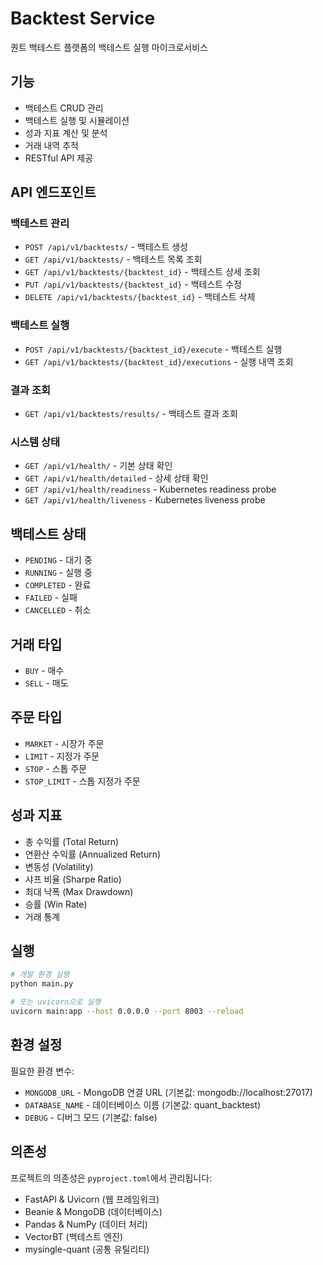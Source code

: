 # Backtest Service

퀀트 백테스트 플랫폼의 백테스트 실행 마이크로서비스

## 기능

- 백테스트 CRUD 관리
- 백테스트 실행 및 시뮬레이션
- 성과 지표 계산 및 분석
- 거래 내역 추적
- RESTful API 제공

## API 엔드포인트

### 백테스트 관리
- `POST /api/v1/backtests/` - 백테스트 생성
- `GET /api/v1/backtests/` - 백테스트 목록 조회
- `GET /api/v1/backtests/{backtest_id}` - 백테스트 상세 조회
- `PUT /api/v1/backtests/{backtest_id}` - 백테스트 수정
- `DELETE /api/v1/backtests/{backtest_id}` - 백테스트 삭제

### 백테스트 실행
- `POST /api/v1/backtests/{backtest_id}/execute` - 백테스트 실행
- `GET /api/v1/backtests/{backtest_id}/executions` - 실행 내역 조회

### 결과 조회
- `GET /api/v1/backtests/results/` - 백테스트 결과 조회

### 시스템 상태
- `GET /api/v1/health/` - 기본 상태 확인
- `GET /api/v1/health/detailed` - 상세 상태 확인
- `GET /api/v1/health/readiness` - Kubernetes readiness probe
- `GET /api/v1/health/liveness` - Kubernetes liveness probe

## 백테스트 상태

- `PENDING` - 대기 중
- `RUNNING` - 실행 중
- `COMPLETED` - 완료
- `FAILED` - 실패
- `CANCELLED` - 취소

## 거래 타입

- `BUY` - 매수
- `SELL` - 매도

## 주문 타입

- `MARKET` - 시장가 주문
- `LIMIT` - 지정가 주문
- `STOP` - 스톱 주문
- `STOP_LIMIT` - 스톱 지정가 주문

## 성과 지표

- 총 수익률 (Total Return)
- 연환산 수익률 (Annualized Return)
- 변동성 (Volatility)
- 샤프 비율 (Sharpe Ratio)
- 최대 낙폭 (Max Drawdown)
- 승률 (Win Rate)
- 거래 통계

## 실행

```bash
# 개발 환경 실행
python main.py

# 또는 uvicorn으로 실행
uvicorn main:app --host 0.0.0.0 --port 8003 --reload
```

## 환경 설정

필요한 환경 변수:
- `MONGODB_URL` - MongoDB 연결 URL (기본값: mongodb://localhost:27017)
- `DATABASE_NAME` - 데이터베이스 이름 (기본값: quant_backtest)
- `DEBUG` - 디버그 모드 (기본값: false)

## 의존성

프로젝트의 의존성은 `pyproject.toml`에서 관리됩니다:
- FastAPI & Uvicorn (웹 프레임워크)
- Beanie & MongoDB (데이터베이스)
- Pandas & NumPy (데이터 처리)
- VectorBT (백테스트 엔진)
- mysingle-quant (공통 유틸리티)
